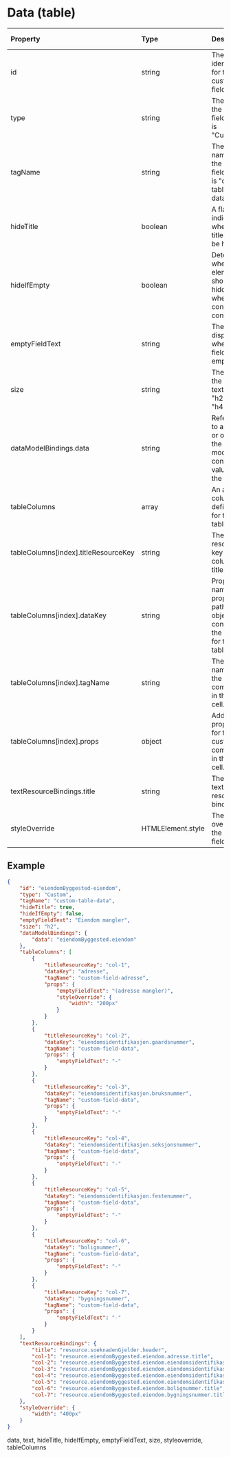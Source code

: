 # Data (table)

| Property                             | Type              | Description                                                                            | Default value |
| :----------------------------------- | :---------------- | :------------------------------------------------------------------------------------- | :------------ |
| id                                   | string            | The unique identifier for the custom field.                                            |               |
| type                                 | string            | The type of the custom field, which is "Custom".                                       |               |
| tagName                              | string            | The tag name for the custom field, which is "custom-table-data".                       |               |
| hideTitle                            | boolean           | A flag indicating whether the title should be hidden.                                  | false         |
| hideIfEmpty                          | boolean           | Determines whether the element should be hidden when it contains no content.           | false         |
| emptyFieldText                       | string            | The text to display when the field is empty.                                           |               |
| size                                 | string            | The size of the header text (e.g., "h2", "h3", "h4").                                  | "h2"          |
| dataModelBindings.data               | string            | Reference to an array or object in the data model containing values for the table      |               |
| tableColumns                         | array             | An array of column definitions for the table.                                          |               |
| tableColumns[index].titleResourceKey | string            | The resource key for the column title.                                                 |               |
| tableColumns[index].dataKey          | string            | Property name or property path in data object containing the value for the table cell. |               |
| tableColumns[index].tagName          | string            | The tag name for the custom component in the table cell.                               |               |
| tableColumns[index].props            | object            | Additional properties for the custom component in the table cell.                      |               |
| textResourceBindings.title           | string            | The title text resource binding.                                                       |               |
| styleOverride                        | HTMLElement.style | The style override for the custom field.                                               |               |

## Example

```json
{
    "id": "eiendomByggested-eiendom",
    "type": "Custom",
    "tagName": "custom-table-data",
    "hideTitle": true,
    "hideIfEmpty": false,
    "emptyFieldText": "Eiendom mangler",
    "size": "h2",
    "dataModelBindings": {
        "data": "eiendomByggested.eiendom"
    },
    "tableColumns": [
        {
            "titleResourceKey": "col-1",
            "dataKey": "adresse",
            "tagName": "custom-field-adresse",
            "props": {
                "emptyFieldText": "(adresse mangler)",
                "styleOverride": {
                    "width": "200px"
                }
            }
        },
        {
            "titleResourceKey": "col-2",
            "dataKey": "eiendomsidentifikasjon.gaardsnummer",
            "tagName": "custom-field-data",
            "props": {
                "emptyFieldText": "-"
            }
        },
        {
            "titleResourceKey": "col-3",
            "dataKey": "eiendomsidentifikasjon.bruksnummer",
            "tagName": "custom-field-data",
            "props": {
                "emptyFieldText": "-"
            }
        },
        {
            "titleResourceKey": "col-4",
            "dataKey": "eiendomsidentifikasjon.seksjonsnummer",
            "tagName": "custom-field-data",
            "props": {
                "emptyFieldText": "-"
            }
        },
        {
            "titleResourceKey": "col-5",
            "dataKey": "eiendomsidentifikasjon.festenummer",
            "tagName": "custom-field-data",
            "props": {
                "emptyFieldText": "-"
            }
        },
        {
            "titleResourceKey": "col-6",
            "dataKey": "bolignummer",
            "tagName": "custom-field-data",
            "props": {
                "emptyFieldText": "-"
            }
        },
        {
            "titleResourceKey": "col-7",
            "dataKey": "bygningsnummer",
            "tagName": "custom-field-data",
            "props": {
                "emptyFieldText": "-"
            }
        }
    ],
    "textResourceBindings": {
        "title": "resource.soeknadenGjelder.header",
        "col-1": "resource.eiendomByggested.eiendom.adresse.title",
        "col-2": "resource.eiendomByggested.eiendom.eiendomsidentifikasjon.gaardsnummer.title",
        "col-3": "resource.eiendomByggested.eiendom.eiendomsidentifikasjon.bruksnummer.title",
        "col-4": "resource.eiendomByggested.eiendom.eiendomsidentifikasjon.seksjonsnummer.title",
        "col-5": "resource.eiendomByggested.eiendom.eiendomsidentifikasjon.festenummer.title",
        "col-6": "resource.eiendomByggested.eiendom.bolignummer.title",
        "col-7": "resource.eiendomByggested.eiendom.bygningsnummer.title"
    },
    "styleOverride": {
        "width": "400px"
    }
}
```

data, text, hideTitle, hideIfEmpty, emptyFieldText, size, styleoverride, tableColumns
